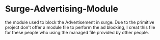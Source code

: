 # Surge-Advertising-Module
the module used to block the Advertisement in surge.
Due to the primitive project don't offer a module file to perform the ad blocking, I creat this file for these people who using the managed file provided by other people.
